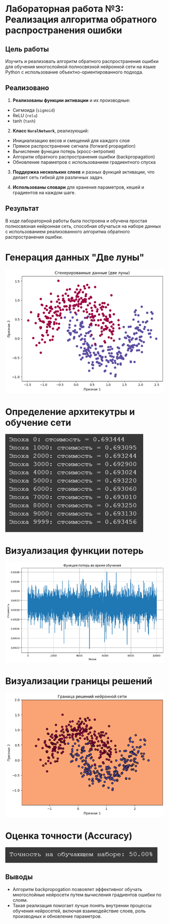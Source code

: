 # Лабораторная работа №3: Реализация алгоритма обратного распространения ошибки

## Цель работы
Изучить и реализовать алгоритм обратного распространения ошибки для обучения многослойной полносвязной нейронной сети на языке Python с использование объектно-ориентированного подхода.

## Реализовано

1. **Реализованы функции активации** и их производные:
- Сигмоида (`sigmoid`)
- ReLU (`relu`)
- tanh (`tanh`)

2. **Класс `NuralNetwork`**, реализующий:
- Инициализацию весов и смещений для каждого слоя
- Прямое распространение сигнала (forward propagation)
- Вычисление функции потерь (кросс-энтропия)
- Алгоритм обратного распространения ошибки (backpropagation)
- Обновление параметров с использованием градиентного спуска

3. **Поддержка нескольких слоев** и разных функций активации, что делает сеть гибкой для различных задач.

4. **Использованы словари** для хранения параметров, кешей и градиентов на каждом шаге.

## Результат

В ходе лабораторной работы была построена и обучена простая полносвязная нейронная сеть, способная обучаться на наборе данных с использованием реализованного алгоритма обратного распространения ошибки.

# Генерация данных "Две луны"

![Сгенерированные данные (две луны)](images/Generated_data_(two_moons).png)

# Определение архитекутры и обучение сети

![Обучение сети](images/Defining_the_architecture_and_training_the_network.png)

# Визуализация функции потерь

![Функция потерь во время обучения](images/Loss_function_during_training.png)

# Визуализации границы решений

![Граница решений нейронной сети](images/Neural_network_decision_boudary.png)

# Оценка точности (Accuracy)

![Accuracy](images/Accuracy.png)

## Выводы

- Алгоритм backpropogation позвоялет эффективног обучать многослойные нейросети путем вычисления градиентов ошибки по слоям.
- Такая реализация помогает лучше понять внутрении процессы обучения нейросетей, включая взаимодействие слоев, роль производных и обновление параметров.
